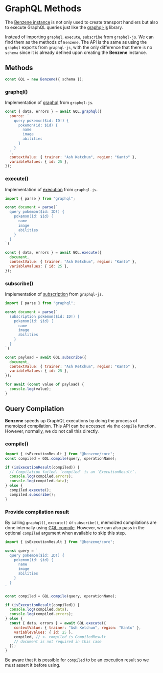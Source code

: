 # GraphQL Methods

The [Benzene instance](/reference/benzene) is not only used to create transport handlers but also to execute GraphQL queries just like the [graphql-js](https://github.com/graphql/graphql-js) library.

Instead of importing `graphql`, `execute`, `subscribe` from `graphql-js`. We can find them as the methods of `Benzene`. The API is the same as using the `graphql` exports from `graphql-js`, with the only difference that there is no `schema` since it is already defined upon creating the **Benzene** instance.

## Methods

```js
const GQL = new Benzene({ schema });
```

### graphql()

Implementation of [graphql](https://github.com/graphql/graphql-js/tree/main/src) from `graphql-js`.

```js
const { data, errors } = await GQL.graphql({
  source: `
    query pokemon($id: ID!) {
      pokemon(id: $id) {
        name
        image
        abilities
      }
    }
  `,
  contextValue: { trainer: "Ash Ketchum", region: "Kanto" },
  variableValues: { id: 25 },
});
```

### execute()

Implementation of [execution](https://github.com/graphql/graphql-js/tree/main/src/execution) from `graphql-js`.

```js
import { parse } from "graphql";

const document = parse(`
  query pokemon($id: ID!) {
    pokemon(id: $id) {
      name
      image
      abilities
    }
  }
`)

const { data, errors } = await GQL.execute({
  document,
  contextValue: { trainer: "Ash Ketchum", region: "Kanto" },
  variableValues: { id: 25 },
});
```

### subscribe()

Implementation of [subscription](https://github.com/graphql/graphql-js/tree/main/src/subscription) from `graphql-js`.

```js
import { parse } from "graphql";

const document = parse(`
  subscription pokemon($id: ID!) {
    pokemon(id: $id) {
      name
      image
      abilities
    }
  }
`)

const payload = await GQL.subscribe({
  document,
  contextValue: { trainer: "Ash Ketchum", region: "Kanto" },
  variableValues: { id: 25 },
});

for await (const value of payload) {
  console.log(value);
}
```

## Query Compilation

**Benzene** speeds up GraphQL executions by doing the process of memoized compilation. This API can be accessed via the `compile` function. However, normally, we do not call this directly.

### compile()

```js
import { isExecutionResult } from "@benzene/core";
const compiled = GQL.compile(query, operationName);

if (isExecutionResult(compiled)) {
  // Compilation failed. `compiled` is an `ExecutionResult`.
  console.log(compiled.errors);
  console.log(compiled.data);
} else {
  compiled.execute();
  compiled.subscribe();
}
```

### Provide compilation result

By calling `graphql()`, `execute()` or `subscribe()`, memoized compilations are done internally using [GQL.compile](#compile). However, we can also pass in the optional `compiled` argument when available to skip this step.

```js
import { isExecutionResult } from "@benzene/core";

const query = `
  query pokemon($id: ID!) {
    pokemon(id: $id) {
      name
      image
      abilities
    }
  }
`

const compiled = GQL.compile(query, operationName);

if (isExecutionResult(compiled)) {
  console.log(compiled.data);
  console.log(compiled.errors);
} else {
  const { data, errors } = await GQL.execute({
    contextValue: { trainer: "Ash Ketchum", region: "Kanto" },
    variableValues: { id: 25 },
    compiled, // <- compiled is CompiledResult
    // document is not required in this case
  });
}
```

Be aware that it is possible for `compiled` to be an execution result so we must assert it before using.
